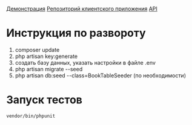 
[Демонстрация](https://books.prod3.dsxack.com/)
[Репозиторий клиентского приложения](https://gitlab.com/tt-books/books-frontend)
[API](https://booksapi.prod3.dsxack.com/api/documentation)

# Инструкция по развороту 
1. composer update
2. php artisan key:generate
3. создать базу данных, указать настройки в файле .env
4. php artisan migrate --seed
5. php artisan db:seed --class=BookTableSeeder (по необходимости)

# Запуск тестов
```
vendor/bin/phpunit
```
